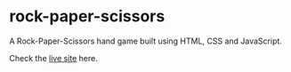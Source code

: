 # rock-paper-scissors
A Rock-Paper-Scissors hand game built using HTML, CSS and JavaScript.

Check the [live site](https://hegdes007.github.io/rock-paper-scissors) here.
